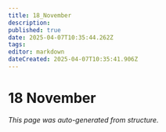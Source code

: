 ```yaml
---
title: 18_November
description: 
published: true
date: 2025-04-07T10:35:44.262Z
tags: 
editor: markdown
dateCreated: 2025-04-07T10:35:41.906Z
---
```


# 18 November

*This page was auto-generated from structure.*
